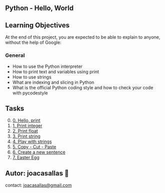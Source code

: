 ## Python - Hello, World ##

## Learning Objectives ##

At the end of this project, you are expected to be able to explain to anyone, without the help of Google:

### General ###
* How to use the Python interpreter  
* How to print text and variables using print  
* How to use strings  
* What are indexing and slicing in Python  
* What is the official Python coding style and how to check your code with pycodestyle  


## Tasks ##  
0. [0. Hello, print](https://github.com/joacasallas2/holbertonschool-higher_level_programming/blob/main/python-hello_world/2-print.py)
1. [1. Print integer](https://github.com/joacasallas2/holbertonschool-higher_level_programming/blob/main/python-hello_world/3-print_number.py)
2. [2. Print float](https://github.com/joacasallas2/holbertonschool-higher_level_programming/blob/main/python-hello_world/4-print_float.py)
3. [3. Print string](https://github.com/joacasallas2/holbertonschool-higher_level_programming/blob/main/python-hello_world/5-print_string.py)
4. [4. Play with strings](https://github.com/joacasallas2/holbertonschool-higher_level_programming/blob/main/python-hello_world/6-concat.py)
5. [5. Copy - Cut - Paste](https://github.com/joacasallas2/holbertonschool-higher_level_programming/blob/main/python-hello_world/7-edges.py)
6. [6. Create a new sentence](https://github.com/joacasallas2/holbertonschool-higher_level_programming/blob/main/python-hello_world/8-concat_edges.py)
7. [7. Easter Egg](https://github.com/joacasallas2/holbertonschool-higher_level_programming/blob/main/python-hello_world/9-easter_egg.py)



## Autor:  joacasallas :information_desk_person:  
contact:  joacasallas@gmail.com  


